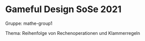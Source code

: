 # Gameful Design SoSe 2021

Gruppe: mathe-group1

Thema: Reihenfolge von Rechenoperationen und Klammerregeln

